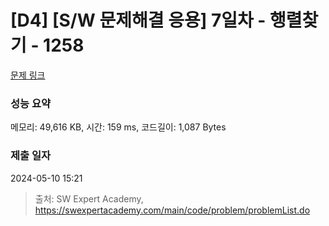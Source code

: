 # [D4] [S/W 문제해결 응용] 7일차 - 행렬찾기 - 1258 

[문제 링크](https://swexpertacademy.com/main/code/problem/problemDetail.do?contestProbId=AV18LoAqItcCFAZN) 

### 성능 요약

메모리: 49,616 KB, 시간: 159 ms, 코드길이: 1,087 Bytes

### 제출 일자

2024-05-10 15:21



> 출처: SW Expert Academy, https://swexpertacademy.com/main/code/problem/problemList.do